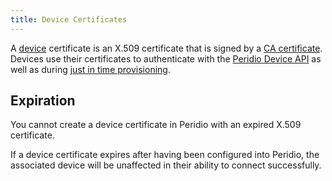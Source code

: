 ```yaml
---
title: Device Certificates
---
```


A [device](devices) certificate is an X.509 certificate that is signed by a [CA certificate](ca-certificates). Devices use their certificates to authenticate with the [Peridio Device API](/device-api) as well as during [just in time provisioning](just-in-time-provisioning).

## Expiration

You cannot create a device certificate in Peridio with an expired X.509 certificate.

If a device certificate expires after having been configured into Peridio, the associated device will be unaffected in their ability to connect successfully.
